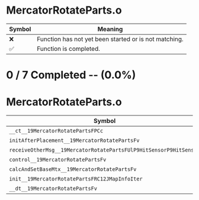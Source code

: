 # MercatorRotateParts.o
| Symbol | Meaning 
| ------------- | ------------- 
| :x: | Function has not yet been started or is not matching. 
| :white_check_mark: | Function is completed. 


# 0 / 7 Completed -- (0.0%)
# MercatorRotateParts.o
| Symbol | Decompiled? |
| ------------- | ------------- |
| `__ct__19MercatorRotatePartsFPCc` | :x: |
| `initAfterPlacement__19MercatorRotatePartsFv` | :x: |
| `receiveOtherMsg__19MercatorRotatePartsFUlP9HitSensorP9HitSensor` | :x: |
| `control__19MercatorRotatePartsFv` | :x: |
| `calcAndSetBaseMtx__19MercatorRotatePartsFv` | :x: |
| `init__19MercatorRotatePartsFRC12JMapInfoIter` | :x: |
| `__dt__19MercatorRotatePartsFv` | :x: |
